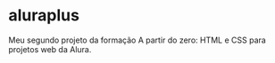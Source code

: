 # aluraplus
Meu segundo projeto da formação A partir do zero: HTML e CSS para projetos web da Alura.
